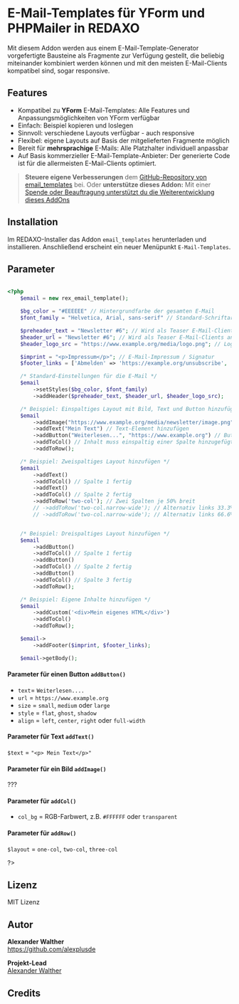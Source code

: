 # E-Mail-Templates für YForm und PHPMailer in REDAXO

Mit diesem Addon werden aus einem E-Mail-Template-Generator vorgefertigte Bausteine als Fragmente zur Verfügung gestellt, die beliebig miteinander kombiniert werden können und mit den meisten E-Mail-Clients kompatibel sind, sogar responsive. 

## Features

* Kompatibel zu **YForm** E-Mail-Templates: Alle Features und Anpassungsmöglichkeiten von YForm verfügbar
* Einfach: Beispiel kopieren und loslegen
* Sinnvoll: verschiedene Layouts verfügbar - auch responsive
* Flexibel: eigene Layouts auf Basis der mitgelieferten Fragmente möglich
* Bereit für **mehrsprachige** E-Mails: Alle Platzhalter individuell anpassbar
* Auf Basis kommerzieller E-Mail-Template-Anbieter: Der generierte Code ist für die allermeisten E-Mail-Clients optimiert.

> **Steuere eigene Verbesserungen** dem [GitHub-Repository von email_templates](https://github.com/alexplusde/email_templates) bei. Oder **unterstütze dieses Addon:** Mit einer [Spende oder Beauftragung unterstützt du die Weiterentwicklung dieses AddOns](https://github.com/sponsors/alexplusde)

## Installation

Im REDAXO-Installer das Addon `email_templates` herunterladen und installieren. Anschließend erscheint ein neuer Menüpunkt `E-Mail-Templates`.

## Parameter

```php

<?php
    $email = new rex_email_template();

    $bg_color = "#EEEEEE" // Hintergrundfarbe der gesamten E-Mail
    $font_family = "Helvetica, Arial, sans-serif" // Standard-Schriftart

    $preheader_text = "Newsletter #6"; // Wird als Teaser E-Mail-Clients angezeigt
    $header_url = "Newsletter #6"; // Wird als Teaser E-Mail-Clients angezeigt
    $header_logo_src = "https://www.example.org/media/logo.png"; // Logo / Absender

    $imprint = "<p>Impressum</p>"; // E-Mail-Impressum / Signatur
    $footer_links = ['Abmelden' => 'https://example.org/unsubscribe', 'Einstellungen' => 'https://example.org/settings']; // Opt. Abmelde- oder Einstellungs-Link

    /* Standard-Einstellungen für die E-Mail */
    $email
        ->setStyles($bg_color, $font_family)
        ->addHeader($preheader_text, $header_url, $header_logo_src);

    /* Beispiel: Einspaltiges Layout mit Bild, Text und Button hinzufügen */
    $email
        ->addImage("https://www.example.org/media/newsletter/image.png") // Bild-Element hinzufügen
        ->addText("Mein Text") // Text-Element hinzufügen
        ->addButton("Weiterlesen...", "https://www.example.org") // Button-Element hinzufügen
        ->addToCol() // Inhalt muss einspaltig einer Spalte hinzugefügt werden
        ->addToRow();

    /* Beispiel: Zweispaltiges Layout hinzufügen */
    $email
        ->addText()
        ->addToCol() // Spalte 1 fertig
        ->addText()
        ->addToCol() // Spalte 2 fertig
        ->addToRow('two-col'); // Zwei Spalten je 50% breit
        // ->addToRow('two-col.narrow-wide'); // Alternativ links 33.3% schmal und rechts 66.6% breit
        // ->addToRow('two-col.narrow-wide'); // Alternativ links 66.6% breit und rechts 33.3% schmal


    /* Beispiel: Dreispaltiges Layout hinzufügen */
    $email
        ->addButton()
        ->addToCol() // Spalte 1 fertig
        ->addButton()
        ->addToCol() // Spalte 2 fertig
        ->addButton()
        ->addToCol() // Spalte 3 fertig
        ->addToRow();

    /* Beispiel: Eigene Inhalte hinzufügen */
    $email
        ->addCustom('<div>Mein eigenes HTML</div>')
        ->addToCol()
        ->addToRow();

    $email->
        ->addFooter($imprint, $footer_links);

    $email->getBody();
```

#### Parameter für einen Button `addButton()`

* `text`= `Weiterlesen....`
* `url` = `https://www.example.org`
* `size` =  `small`, `medium` oder `large`
* `style` =  `flat`, `ghost`, `shadow`
* `align` = `left`, `center`, `right` oder `full-width`

#### Parameter für Text `addText()`

`$text` = `"<p> Mein Text</p>"`

#### Parameter für ein Bild `addImage()`

???

#### Parameter für `addCol()`

* `col_bg` = RGB-Farbwert, z.B. `#FFFFFF` oder `transparent`

#### Parameter für `addRow()`

`$layout` = `one-col`, `two-col`, `three-col`

?>

## Lizenz

MIT Lizenz

## Autor

**Alexander Walther**  
https://github.com/alexplusde

**Projekt-Lead**  
[Alexander Walther](https://github.com/alxndr-w)

## Credits
